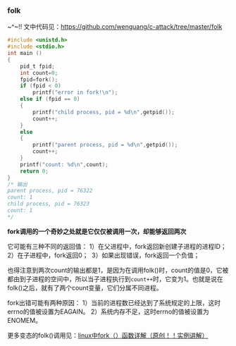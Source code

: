 ### folk 

~^~!! 文中代码见：https://github.com/wenguang/c-attack/tree/master/folk

```c
#include <unistd.h>  
#include <stdio.h>   
int main ()   
{   
    pid_t fpid;
    int count=0;  
    fpid=fork();   
    if (fpid < 0)   
        printf("error in fork!\n");   
    else if (fpid == 0)
    {  
        printf("child process, pid = %d\n",getpid());     
        count++;  
    }  
    else 
    {  
        printf("parent process, pid = %d\n",getpid());     
        count++;  
    }  
    printf("count: %d\n",count);  
    return 0;  
}
/* 输出
parent process, pid = 76322
count: 1
child process, pid = 76323
count: 1
*/
```

**fork调用的一个奇妙之处就是它仅仅被调用一次，却能够返回两次**

它可能有三种不同的返回值：
​    1）在父进程中，fork返回新创建子进程的进程ID；
​    2）在子进程中，fork返回0；
​    3）如果出现错误，fork返回一个负值；

也得注意到两次count的输出都是1，是因为在调用folk()时，count的值是0，它被都由到子进程的空间中，所以当子进程执行到`count++`时，它变为1。也就是说在folk()之后，就有了两个count变量，它们分属不同进程。



fork出错可能有两种原因：
​    1）当前的进程数已经达到了系统规定的上限，这时errno的值被设置为EAGAIN。
​    2）系统内存不足，这时errno的值被设置为ENOMEM。



更多变态的folk()调用见：[linux中fork（）函数详解（原创！！实例讲解）](http://blog.csdn.net/jason314/article/details/5640969) 